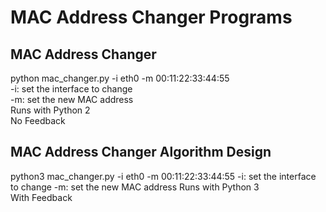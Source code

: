 # MAC Address Changer Programs

## MAC Address Changer
python mac_changer.py -i eth0 -m 00:11:22:33:44:55  
-i: set the interface to change  
-m: set the new MAC address  
Runs with Python 2   
No Feedback

## MAC Address Changer Algorithm Design
python3 mac_changer.py -i eth0 -m 00:11:22:33:44:55
-i: set the interface to change
-m: set the new MAC address
Runs with Python 3  
With Feedback
